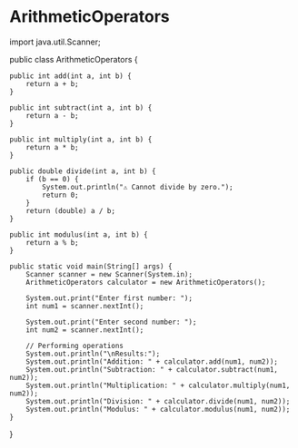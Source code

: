 # ArithmeticOperators
import java.util.Scanner;

public class ArithmeticOperators {

    public int add(int a, int b) {
        return a + b;
    }

    public int subtract(int a, int b) {
        return a - b;
    }

    public int multiply(int a, int b) {
        return a * b;
    }

    public double divide(int a, int b) {
        if (b == 0) {
            System.out.println("⚠️ Cannot divide by zero.");
            return 0;
        }
        return (double) a / b;
    }

    public int modulus(int a, int b) {
        return a % b;
    }

    public static void main(String[] args) {
        Scanner scanner = new Scanner(System.in);
        ArithmeticOperators calculator = new ArithmeticOperators();

        System.out.print("Enter first number: ");
        int num1 = scanner.nextInt();

        System.out.print("Enter second number: ");
        int num2 = scanner.nextInt();

        // Performing operations
        System.out.println("\nResults:");
        System.out.println("Addition: " + calculator.add(num1, num2));
        System.out.println("Subtraction: " + calculator.subtract(num1, num2));
        System.out.println("Multiplication: " + calculator.multiply(num1, num2));
        System.out.println("Division: " + calculator.divide(num1, num2));
        System.out.println("Modulus: " + calculator.modulus(num1, num2));
    }
}
